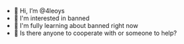 - 👋 Hi, I’m @4leoys
- 👀 I'm interested in banned 
- 🌱 I'm fully learning about banned right now
- 💞️ 
Is there anyone to cooperate with or someone to help?
<!---
EndLess7193/EndLess7193 is a ✨ special ✨ repository because its `README.md` (this file) appears on your GitHub profile.
You can click the Preview link to take a look at your changes.
--->
